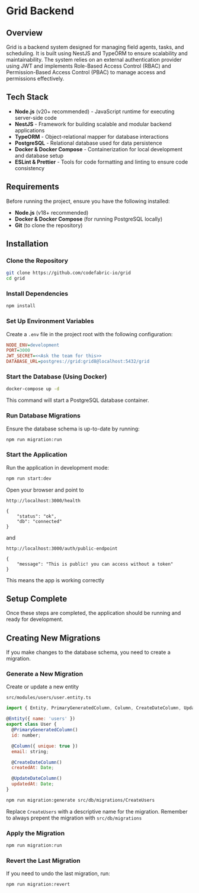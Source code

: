 # Grid Backend

## Overview
Grid is a backend system designed for managing field agents, tasks, and scheduling. It is built using NestJS and TypeORM to ensure scalability and maintainability. The system relies on an external authentication provider using JWT and implements Role-Based Access Control (RBAC) and Permission-Based Access Control (PBAC) to manage access and permissions effectively.

## Tech Stack
- **Node.js** (v20+ recommended) - JavaScript runtime for executing server-side code
- **NestJS** - Framework for building scalable and modular backend applications
- **TypeORM** - Object-relational mapper for database interactions
- **PostgreSQL** - Relational database used for data persistence
- **Docker & Docker Compose** - Containerization for local development and database setup
- **ESLint & Prettier** - Tools for code formatting and linting to ensure code consistency

## Requirements
Before running the project, ensure you have the following installed:

- **Node.js** (v18+ recommended)
- **Docker & Docker Compose** (for running PostgreSQL locally)
- **Git** (to clone the repository)

## Installation

### Clone the Repository
```bash
git clone https://github.com/codefabric-io/grid
cd grid
```

### Install Dependencies
```bash
npm install
```

### Set Up Environment Variables
Create a `.env` file in the project root with the following configuration:

```ini
NODE_ENV=development
PORT=3000
JWT_SECRET=<<Ask the team for this>>
DATABASE_URL=postgres://grid:grid8@localhost:5432/grid
```

### Start the Database (Using Docker)
```bash
docker-compose up -d
```
This command will start a PostgreSQL database container.

### Run Database Migrations
Ensure the database schema is up-to-date by running:

```bash
npm run migration:run
```

### Start the Application
Run the application in development mode:

```bash
npm run start:dev
```

Open your browser and point to

`http://localhost:3000/health`
```
{
    "status": "ok",
    "db": "connected"
}
```
and

 `http://localhost:3000/auth/public-endpoint`

```
{
    "message": "This is public! you can access without a token"
}
```

This means the app is working correctly

## Setup Complete
Once these steps are completed, the application should be running and ready for development.

## Creating New Migrations
If you make changes to the database schema, you need to create a migration.

### Generate a New Migration

Create or update a new entity

`src/modules/users/user.entity.ts`

```js
import { Entity, PrimaryGeneratedColumn, Column, CreateDateColumn, UpdateDateColumn } from 'typeorm';

@Entity({ name: 'users' })
export class User {
  @PrimaryGeneratedColumn()
  id: number;

  @Column({ unique: true })
  email: string;

  @CreateDateColumn()
  createdAt: Date;

  @UpdateDateColumn()
  updatedAt: Date;
}
```

```bash
npm run migration:generate src/db/migrations/CreateUsers
```
Replace `CreateUsers` with a descriptive name for the migration. Remember to always prepent the migration with `src/db/migrations`

### Apply the Migration
```bash
npm run migration:run
```

### Revert the Last Migration
If you need to undo the last migration, run:
```bash
npm run migration:revert
```

